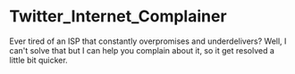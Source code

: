 # Twitter_Internet_Complainer
Ever tired of an ISP that constantly overpromises and underdelivers? Well, I can't solve that but I can help you complain about it, so it get resolved a little bit quicker.
